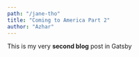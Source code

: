 ```yaml
---
path: "/jane-tho"
title: "Coming to America Part 2"
author: "Azhar"
---
```


This is my very **second blog** post in Gatsby